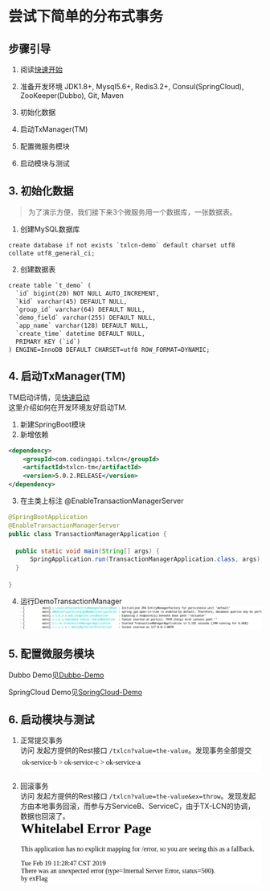 # 尝试下简单的分布式事务

## 步骤引导

1. 阅读[快速开始](/zh-cn/docs/start.html)

2. 准备开发环境
    JDK1.8+, Mysql5.6+, Redis3.2+, Consul(SpringCloud), ZooKeeper(Dubbo), Git, Maven
    
3. 初始化数据
    
4. 启动TxManager(TM)  
    
5. 配置微服务模块  
   
6. 启动模块与测试  


## 3. 初始化数据
> 为了演示方便，我们接下来3个微服务用一个数据库，一张数据表。

1. 创建MySQL数据库
```
create database if not exists `txlcn-demo` default charset utf8 collate utf8_general_ci;
```
2. 创建数据表
         
```
create table `t_demo` (
  `id` bigint(20) NOT NULL AUTO_INCREMENT,
  `kid` varchar(45) DEFAULT NULL,
  `group_id` varchar(64) DEFAULT NULL,
  `demo_field` varchar(255) DEFAULT NULL,
  `app_name` varchar(128) DEFAULT NULL,
  `create_time` datetime DEFAULT NULL,
  PRIMARY KEY (`id`)
) ENGINE=InnoDB DEFAULT CHARSET=utf8 ROW_FORMAT=DYNAMIC;
```
## 4. 启动TxManager(TM)
TM启动详情，见[快速启动](/zh-cn/docs/start.html)  
这里介绍如何在开发环境友好启动TM.  
1. 新建SpringBoot模块  
2. 新增依赖  
```xml
<dependency>
    <groupId>com.codingapi.txlcn</groupId>
    <artifactId>txlcn-tm</artifactId>
    <version>5.0.2.RELEASE</version>
</dependency>
```
3. 在主类上标注 @EnableTransactionManagerServer
```java
@SpringBootApplication
@EnableTransactionManagerServer
public class TransactionManagerApplication {

  public static void main(String[] args) {
      SpringApplication.run(TransactionManagerApplication.class, args);
  }

}
```
4. 运行DemoTransactionManager
![tx-manager](../../../img/docs/tm_start.png)


## 5. 配置微服务模块 

Dubbo Demo见[Dubbo-Demo](dubbo.html)

SpringCloud Demo见[SpringCloud-Demo](springcloud.html)


## 6. 启动模块与测试  
1. 正常提交事务  
访问 发起方提供的Rest接口 `/txlcn?value=the-value`。发现事务全部提交  
![result](../../../img/docs/result.png)

2. 回滚事务  
访问 发起方提供的Rest接口 `/txlcn?value=the-value&ex=throw`。发现发起方由本地事务回滚，而参与方ServiceB、ServiceC，由于TX-LCN的协调，数据也回滚了。  
![error_result](../../../img/docs/error_result.png)
